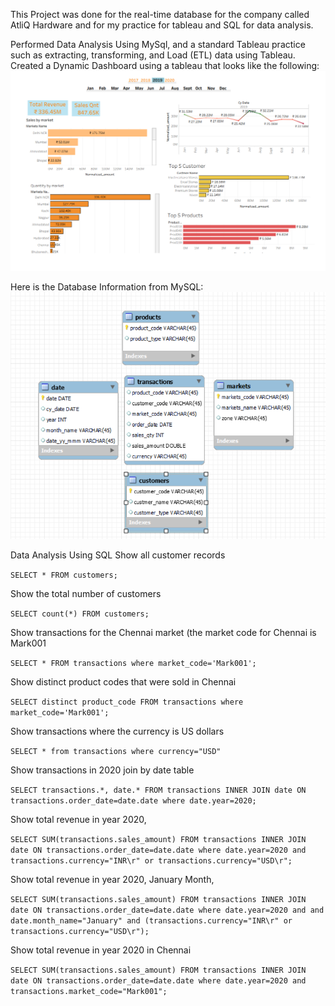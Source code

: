 This Project was done for the real-time database for the company called AtliQ Hardware and for my practice for tableau and SQL for data analysis.  

Performed Data Analysis Using MySql, and a standard Tableau practice such as extracting, transforming, and Load (ETL) data using Tableau. 
Created a Dynamic Dashboard using a tableau that looks like the following: 
![image](https://github.com/Yash-Adhiya/Sales_Analysis_Tableau_MySQL/blob/main/dashboard.png)


Here is the Database Information from MySQL: 
![image](https://github.com/Yash-Adhiya/Sales_Analysis_Tableau_MySQL/blob/main/Database_Info.png)


Data Analysis Using SQL
Show all customer records

```SELECT * FROM customers;```

Show the total number of customers

```SELECT count(*) FROM customers;```

Show transactions for the Chennai market (the market code for Chennai is Mark001

```SELECT * FROM transactions where market_code='Mark001';```

Show distinct product codes that were sold in Chennai

```SELECT distinct product_code FROM transactions where market_code='Mark001';```

Show transactions where the currency is US dollars

```SELECT * from transactions where currency="USD"```

Show transactions in 2020 join by date table

```SELECT transactions.*, date.* FROM transactions INNER JOIN date ON transactions.order_date=date.date where date.year=2020;```

Show total revenue in year 2020,

```SELECT SUM(transactions.sales_amount) FROM transactions INNER JOIN date ON transactions.order_date=date.date where date.year=2020 and transactions.currency="INR\r" or transactions.currency="USD\r";```

Show total revenue in year 2020, January Month,

```SELECT SUM(transactions.sales_amount) FROM transactions INNER JOIN date ON transactions.order_date=date.date where date.year=2020 and and date.month_name="January" and (transactions.currency="INR\r" or transactions.currency="USD\r");```

Show total revenue in year 2020 in Chennai

```SELECT SUM(transactions.sales_amount) FROM transactions INNER JOIN date ON transactions.order_date=date.date where date.year=2020 and transactions.market_code="Mark001";```
